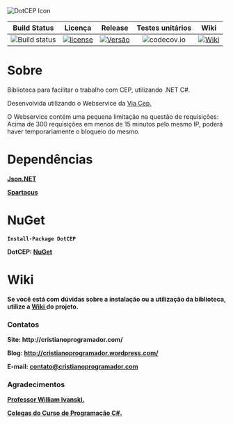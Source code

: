 
![DotCEP Icon](http://i.imgur.com/12X632a.png)
<p> </p>


| Build Status | Licença | Release | Testes unitários | Wiki|
|-------------------|:------:|:-----------------:|:-----------------:|:-----------------:|
|![Build status](https://img.shields.io/travis/rust-lang/rust.svg?style=flat-square) |[![license](https://img.shields.io/github/license/mashape/apistatus.svg?style=flat-square)](https://github.com/CristianoRC/SoftwareOrdemDeServico/blob/master/LICENSE.txt)|[![Versão](https://img.shields.io/badge/Vers%C3%A3o-1.1.1-blue.svg?style=flat-square)](https://www.nuget.org/packages/DotCEP/)|![codecov.io](https://img.shields.io/badge/Cobertura-0%25-blue.svg?style=flat-square)|[![Wiki](https://img.shields.io/badge/Wiki-Ajuda-blue.svg?style=flat-square)](https://github.com/CristianoRC/DotCEP/wiki)

<h1>Sobre</h1>
Biblioteca para facilitar o trabalho com CEP, utilizando .NET C#.

Desenvolvida utilizando o Webservice da <a href="https://viacep.com.br/" target="_blank" >Via Cep.</a>

O Webservice contém uma pequena limitação na questão de requisições: Acima de 300 requisições em menos de 15 minutos pelo mesmo IP, poderá haver temporariamente o bloqueio do mesmo.

<h1> Dependências </h1>

<a href="https://www.nuget.org/packages/Newtonsoft.Json/" target="_blank" > <b>Json.NET</b> </a>

<a href="https://www.nuget.org/packages/Spartacus/" target="_blank" > <b>Spartacus</b> </a>


<h1>NuGet </h1>

<b><code>Install-Package DotCEP</code><br >

<b> DotCEP: <a href="https://www.nuget.org/packages/DotCEP/" target="_blank" >NuGet</a></b>

<h1>Wiki</h1>
Se você está com dúvidas sobre a instalação ou a utilização da biblioteca, utilize a  <a href="https://github.com/CristianoRC/DotCEP/wiki" target="_blank" >Wiki </a>do projeto.


<h3> Contatos </h3>
<b>Site:</b> http://cristianoprogramador.com/

<b>Blog:</b> http://cristianoprogramador.wordpress.com/

<b>E-mail:</b> contato@cristianoprogramador.com


<h3> Agradecimentos </h3>
<a href="http://williamivanski.com.br/" target="_blank" >Professor William Ivanski.</a>

<a href="https://plus.google.com/communities/102417267229322909418" target="_blank" >Colegas do Curso de Programação C#.</a>

